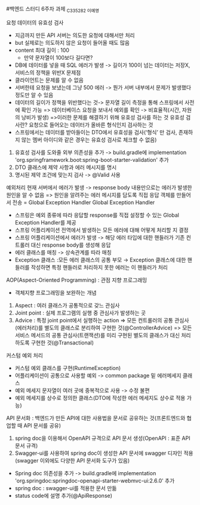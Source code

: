 #백엔드 스터디 6주차 과제
<sub>C335282 이예영</sub>

요청 데이터의 유효성 검사
- 지금까지 만든 API 서버는 의도한 요청에 대해서만 처리
- but 실제로는 의도하지 않은 요청이 들어올 때도 많음
- content 최대 길이 : 100
  - 만약 문자열이 100보다 길다면? 
- DB에 데이터를 넣을 때 SQL 에러가 발생 -> 길이가 100이 넘는 데이터는 저장X, 서비스의 정책을 위반X
문제점
- 클라이언트는 문제를 알 수 없음
- 서버한테 요청을 보냈는데 그냥 500 에러 -> 뭔가 서버 내부에서 문제가 발생했다 정도만 알 수 있음
- 데이터의 길이가 정책을 위반했다는 것-> 문자열 길이 측정을 통해 스프링에서 사전에 확인 가능 
  => 데이터베이스 요청을 보내서 예외를 확인 -> 비효율적(시간, 자원의 낭비가 발생)
=>이러한 문제를 해결하기 위해 유효성 검사를 하는 것
유효성 검사란?
요청으로 들어오는 데이터가 올바른 형식인지 검사하는 것
- 스프링에서는 데이터를 받아들이는 DTO에서 유효성을 검사(‘형식’ 만 검사, 존재하지 않는 멤버 아이디와 같은 경우는 유효성 검사로 체크할
  수 없음)
1. 유효성 검사를 도와줄 외부 의존성을 추가 -> build.gradle에 implementation 'org.springframework.boot:spring-boot-starter-validation' 추가
2. DTO 클래스에 제약 사항과 에러 메시지를 명시
3. 명시된 제약 조건에 맞는지 검사 -> @Valid 사용

예외처리
현재 서버에서 에러가 발생 -> response body 내용만으로는 에러가 발생한 원인을 알 수 없음
=> 원인을 알려주는 에러 메시지를 담도록 직접 응답 객체를 만들어서 전송 = Global Exception Handler
Global Exception Handler
- 스프링은 예외 종류에 따라 응답할 response를 직접 설정할 수 있는 Global Exception Handler를 제공
- 스프링 어플리케이션 전역에서 발생하는 모든 에러에 대해 어떻게 처리할 지 결정
- 스프링 어플리케이션에서 에러가 발생 -> 해당 에러 타입에 대한 핸들러가 기존 컨트롤러 대신 response body를 생성해 응답
- 에러 클래스를 매칭 -> 상속관계를 따라 매칭
- Exception 클래스 :모든 에러 클래스의 공통 부모 → Exception 클래스에 대한 핸들러를 작성하면 특정 핸들러로
  처리하지 못한 에러는 이 핸들러가 처리

AOP(Aspect-Oriented Programming) : 관점 지향 프로그래밍
- 객체지향 프로그래밍을 보완하는 개념
1. Aspect : 여러 클래스가 공통적으로 갖느 관심사
2. Joint point : 실제 프로그램의 실행 중 관심사가 발생하는 곳
3. Advice : 특정 joint point에서 실행하는 action
=> 모든 컨트롤러의 공통 관심사(에러처리)를 별도의 클래스로 분리하여 구현한 것(@ControllerAdvice)
=> 모든 서비스 메서드의 공통 관심사(트랜잭션)를 미리 구현된 별도의 클래스가 대신 처리하도록 구현한 것(@Transactional)

커스텀 예외 처리
- 커스텀 예외 클래스를 구현(RuntimeException)
- 어플리케이션이 공통으로 사용할 예외 -> common package 밑
에러메세지 클래스
- 예외 메세지 문자열이 여러 곳에 중복적으로 사용 -> 수정 불편
- 예외 메세지를 상수로 정의한 클래스(DTO에 작성한 에러 메세지도 상수로 적용 가능)

API 문서화
: 백엔드가 만든 API에 대한 사용법을 문서로 공유하는 것(프론트엔드와 협업할 때 API 문서를 공유)
1. spring doc을 이용해서 OpenAPI 규격으로 API 문서 생성(OpenAPI : 표준 API 문서 규격)
2. Swagger-ui를 사용하여 spring doc이 생성한 API 문서에 swagger 디자인 적용(swagger 이외에도 다양한 API 문서화 도구가 있음)
- Spring doc 의존성을 추가 -> build.gradle에 implementation 'org.springdoc:springdoc-openapi-starter-webmvc-ui:2.6.0' 추가
- spring doc : swagger-ui를 적용한 문서 만듦
- status code에 설명 추가(@ApiResponse)